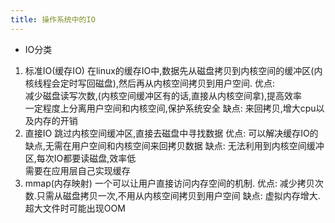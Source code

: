 ```yaml
---
title: 操作系统中的IO
---
```


- IO分类
1. 标准IO(缓存IO)
在linux的缓存IO中,数据先从磁盘拷贝到内核空间的缓冲区(内核线程会定时写回磁盘),然后再从内核空间拷贝到用户空间.
优点:  
减少磁盘读写次数,(内核空间缓冲区有的话,直接从内核空间拿),提高效率  
一定程度上分离用户空间和内核空间,保护系统安全
缺点: 
来回拷贝,增大cpu以及内存的开销
2. 直接IO
跳过内核空间缓冲区,直接去磁盘中寻找数据
优点: 
可以解决缓存IO的缺点,无需在用户空间和内核空间来回拷贝数据
缺点:
无法利用到内核空间缓冲区,每次IO都要读磁盘,效率低  
需要在应用层自己实现缓存
3. mmap(内存映射)
一个可以让用户直接访问内存空间的机制.
优点:
减少拷贝次数.只需从磁盘拷贝一次,不用从内核空间拷贝到用户空间
缺点: 
虚拟内存增大. 超大文件时可能出现OOM

